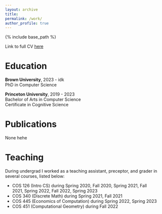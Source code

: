 ```yaml
---
layout: archive
title:
permalink: /work/
author_profile: true
---
```

{% include base_path %}

Link to full CV  <a href="https://youtube.com/shorts/NCoI4DXU5TE?feature=share" target="_blank">here</a>


Education
======

**Brown University**, 2023 - idk  
PhD in Computer Science  
  
**Princeton University**, 2019 - 2023    
Bachelor of Arts in Computer Science  
Certificate in Cognitive Science

Publications
======
None hehe

Teaching
======
During undergrad I worked as a teaching assistant, preceptor, and grader in several courses, listed below:
- COS 126 (Intro CS) during Spring 2020, Fall 2020, Spring 2021, Fall 2021, Spring 2022, Fall 2022, Spring 2023
- COS 340 (Discrete Math) during Spring 2021, Fall 2021
- COS 445 (Economics of Computation) during Spring 2022, Spring 2023
- COS 451 (Computational Geometry) during Fall 2022


